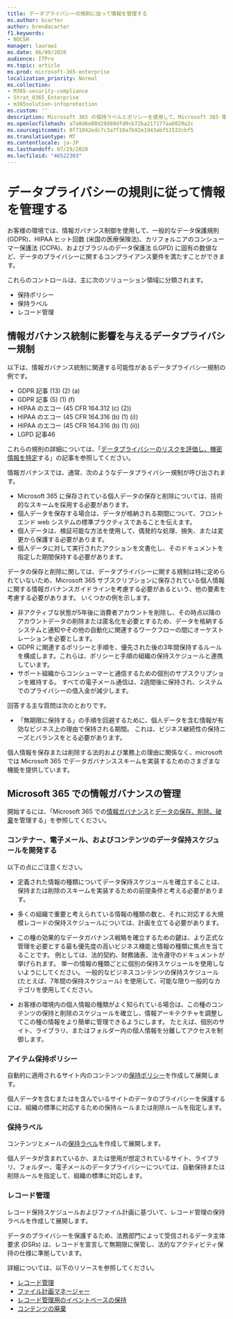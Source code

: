 ```yaml
---
title: データプライバシーの規則に従って情報を管理する
ms.author: bcarter
author: brendacarter
f1.keywords:
- NOCSH
manager: laurawi
ms.date: 06/09/2020
audience: ITPro
ms.topic: article
ms.prod: microsoft-365-enterprise
localization_priority: Normal
ms.collection:
- M365-security-compliance
- Strat_O365_Enterprise
- m365solution-infoprotection
ms.custom: ''
description: Microsoft 365 の保持ラベルとポリシーを使用して、Microsoft 365 環境の個人データを管理します。
ms.openlocfilehash: a7a0d6e00d29d80dfd0cb72ba217177aa6029a2c
ms.sourcegitcommit: 0f71042edc7c3a7f10a7b92e1943abf51532cbf5
ms.translationtype: MT
ms.contentlocale: ja-JP
ms.lasthandoff: 07/29/2020
ms.locfileid: "46522303"
---
```

# <a name="govern-information-subject-to-data-privacy-regulation"></a>データプライバシーの規則に従って情報を管理する

お客様の環境では、情報ガバナンス制御を使用して、一般的なデータ保護規則 (GDPR)、HIPAA ヒット回数 (米国の医療保険法)、カリフォルニアのコンシューマー保護法 (CCPA)、およびブラジルのデータ保護法 (LGPD) に固有の数値など、データのプライバシーに関するコンプライアンス要件を満たすことができます。 

これらのコントロールは、主に次のソリューション領域に分類されます。

- 保持ポリシー
- 保持ラベル
- レコード管理

## <a name="data-privacy-regulations-impacting-information-governance-controls"></a>情報ガバナンス統制に影響を与えるデータプライバシー規制

以下は、情報ガバナンス統制に関連する可能性があるデータプライバシー規制の例です。

- GDPR 記事 (13) (2) (a)
- GDPR 記事 (5) (1) (f)
- HIPAA のエコー (45 CFR 164.312 (c) (2))
- HIPAA のエコー (45 CFR 164.316 (b) (1) (i))
- HIPAA のエコー (45 CFR 164.316 (b) (1) (ii))
- LGPD 記事46

これらの規則の詳細については、「[データプライバシーのリスクを評価し、機密情報を特定](information-protection-deploy-assess.md)する」の記事を参照してください。

情報ガバナンスでは、通常、次のようなデータプライバシー規制が呼び出されます。

- Microsoft 365 に保存されている個人データの保存と削除については、技術的なスキームを採用する必要があります。
- 個人データを保存する場合は、データが格納される期間について、フロントエンド web システムの標準プラクティスであることを伝えます。
- 個人データは、検証可能な方法を使用して、偶発的な処理、損失、または変更から保護する必要があります。
- 個人データに対して実行されたアクションを文書化し、そのドキュメントを指定した期間保持する必要があります。

データの保存と削除に関しては、データプライバシーに関する規制は特に定められていないため、Microsoft 365 サブスクリプションに保存されている個人情報に関する情報ガバナンスガイドラインを考慮する必要があるという、他の要素を考慮する必要があります。 いくつかの例を示します。

- 非アクティブな状態が5年後に消費者アカウントを削除し、その時点以降のアカウントデータの削除または匿名化を必要とするため、データを格納するシステムと通知やその他の自動化に関連するワークフローの間にオーケストレーションを必要とします。
- GDPR に関連するポリシーと手順を、優先された後の3年間保持するルールを構成します。これらは、ポリシーと手順の組織の保持スケジュールと連携しています。
- サポート組織からコンシューマーと通信するための個別のサブスクリプションを維持する。 すべての電子メール通信は、2週間後に保持され、システムでのプライバシーの借入金が減少します。

回答する主な質問は次のとおりです。 

- 「無期限に保持する」の手順を回避するために、個人データを含む情報が有効なビジネス上の理由で保持される期間。 これは、ビジネス継続性の保持ニーズとバランスをとる必要があります。

個人情報を保存または削除する法的および業務上の理由に関係なく、microsoft では Microsoft 365 でデータガバナンススキームを実装するためのさまざまな機能を提供しています。

## <a name="managing-information-governance-in-microsoft-365"></a>Microsoft 365 での情報ガバナンスの管理

開始するには、「Microsoft 365 での[情報ガバナンス](../compliance/manage-information-governance.md)と[データの保存、削除、破棄](https://docs.microsoft.com/office365/Enterprise/office-365-data-retention-deletion-and-destruction-overview)を管理する」を参照してください。

### <a name="develop-data-retention-schedules-for-containers-email-and-content"></a>コンテナー、電子メール、およびコンテンツのデータ保持スケジュールを開発する

以下の点にご注意ください。

- 定義された情報の種類についてデータ保持スケジュールを確立することは、保持または削除のスキームを実装するための前提条件と考える必要があります。

- 多くの組織で重要と考えられている情報の種類の数と、それに対応する大規模レコードの保持スケジュールについては、計画を立てる必要があります。 

- この種の効果的なデータガバナンス戦略を確立するための鍵は、より正式な管理を必要とする最も優先度の高いビジネス機能と情報の種類に焦点を当てることです。 例としては、法的契約、財務諸表、法令遵守のドキュメントが挙げられます。 単一の情報の種類ごとに個別の保持スケジュールを使用しないようにしてください。 一般的なビジネスコンテンツの保持スケジュール (たとえば、7年間の保持スケジュール) を使用して、可能な限り一般的なカテゴリを使用してください。

- お客様の環境内の個人情報の種類がよく知られている場合は、この種のコンテンツの保持と削除のスケジュールを確立し、情報アーキテクチャを調整してこの種の情報をより簡単に管理できるようにします。 たとえば、個別のサイト、ライブラリ、またはフォルダー内の個人情報を分離してアクセスを制御します。

### <a name="retention-policies"></a>アイテム保持ポリシー

自動的に適用されるサイト内のコンテンツの[保持ポリシー](../compliance/retention-policies.md)を作成して展開します。

個人データを含むまたはを含んでいるサイトのデータのプライバシーを保護するには、組織の標準に対応するための保持ルールまたは削除ルールを指定します。

### <a name="retention-labels"></a>保持ラベル

コンテンツとメールの[保持ラベル](../compliance/labels.md)を作成して展開します。

個人データが含まれているか、または使用が想定されているサイト、ライブラリ、フォルダー、電子メールのデータプライバシーについては、自動保持または削除ルールを指定して、組織の標準に対応します。

### <a name="records-management"></a>レコード管理

レコード保持スケジュールおよびファイル計画に基づいて、レコード管理の保持ラベルを作成して展開します。

データのプライバシーを保護するため、法務部門によって受信されるデータ主体要求 (DSRs) は、レコードを宣言して無期限に保管し、法的なアクティビティ保持の仕様に準拠しています。

詳細については、以下のリソースを参照してください。 

- [レコード管理](../compliance/records-management.md)
- [ファイル計画マネージャー](../compliance/file-plan-manager.md)
- [レコード管理用のイベントベースの保持](../compliance/automate-event-driven-retention.md)
- [コンテンツの廃棄](../compliance/disposition-reviews.md)
